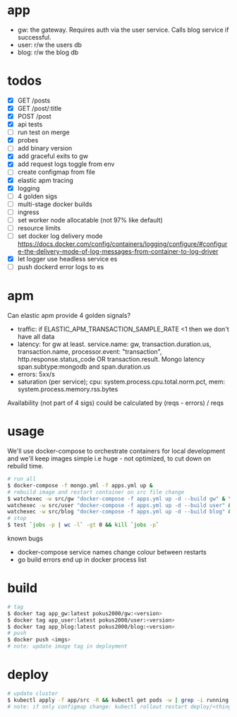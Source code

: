 # app
- gw: the gateway. Requires auth via the user service. Calls blog service if successful.
- user: r/w the users db
- blog: r/w the blog db

# todos
- [x] GET /posts
- [x] GET /post/:title
- [x] POST /post
- [x] api tests
- [ ] run test on merge
- [x] probes
- [ ] add binary version
- [x] add graceful exits to gw
- [x] add request logs toggle from env
- [ ] create configmap from file
- [x] elastic apm tracing
- [x] logging
- [ ] 4 golden sigs
- [ ] multi-stage docker builds
- [ ] ingress
- [ ] set worker node allocatable (not 97% like default)
- [ ] resource limits
- [ ] set docker log delivery mode https://docs.docker.com/config/containers/logging/configure/#configure-the-delivery-mode-of-log-messages-from-container-to-log-driver
- [x] let logger use headless service es
- [ ] push dockerd error logs to es

# apm
Can elastic apm provide 4 golden signals?

- traffic: if ELASTIC_APM_TRANSACTION_SAMPLE_RATE <1 then we don't have all data
- latency: for gw at least. service.name: gw, transaction.duration.us, transaction.name, processor.event: "transaction", http.response.status_code OR transaction.result. Mongo latency span.subtype:mongodb and span.duration.us
- errors: 5xx/s
- saturation (per service); cpu: system.process.cpu.total.norm.pct, mem: system.process.memory.rss.bytes

Availability (not part of 4 sigs) could be calculated by (reqs - errors) / reqs

# usage
We'll use docker-compose to orchestrate containers for local development and we'll keep images simple i.e huge - not optimized, to cut down on rebuild time.

```bash
# run all
$ docker-compose -f mongo.yml -f apps.yml up &
# rebuild image and restart container on src file change
$ watchexec -w src/gw "docker-compose -f apps.yml up -d --build gw" & \
watchexec -w src/user "docker-compose -f apps.yml up -d --build user" & \
watchexec -w src/blog "docker-compose -f apps.yml up -d --build blog" &
# stop
$ test `jobs -p | wc -l` -gt 0 && kill `jobs -p`
```

known bugs
- docker-compose service names change colour between restarts
- go build errors end up in docker process list

# build
```bash
# tag
$ docker tag app_gw:latest pokus2000/gw:<version>
$ docker tag app_user:latest pokus2000/user:<version>
$ docker tag app_blog:latest pokus2000/blog:<version>
# push
$ docker push <imgs>
# note: update image tag in deployment
```

# deploy
```bash
# update cluster
$ kubectl apply -f app/src -R && kubectl get pods -w | grep -i running
# note: if only configmap change: kubectl rollout restart deploy/<thing>
```
